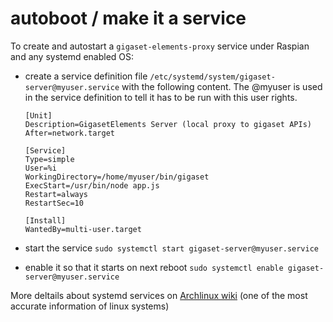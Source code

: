 # autoboot / make it a service

To create and autostart a ``gigaset-elements-proxy`` service under Raspian and any systemd enabled OS:

- create a service definition file ``/etc/systemd/system/gigaset-server@myuser.service`` with the following content. The @myuser is used in the service definition to tell it has to be run with this user rights.

    ```
    [Unit]
    Description=GigasetElements Server (local proxy to gigaset APIs)
    After=network.target

    [Service]
    Type=simple
    User=%i
    WorkingDirectory=/home/myuser/bin/gigaset
    ExecStart=/usr/bin/node app.js
    Restart=always
    RestartSec=10

    [Install]
    WantedBy=multi-user.target
    ```

- start the service ``sudo systemctl start gigaset-server@myuser.service``
- enable it so that it starts on next reboot ``sudo systemctl enable gigaset-server@myuser.service``

More deltails about systemd services on [Archlinux wiki](https://wiki.archlinux.org/index.php/Systemd#Writing_unit_files) (one of the most accurate information of linux systems)